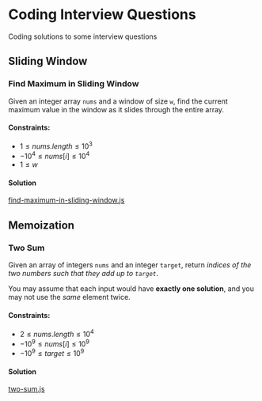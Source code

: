# Coding Interview Questions
Coding solutions to some interview questions

## Sliding Window

### Find Maximum in Sliding Window
Given an integer array `nums` and a window of size `w`, find the current maximum value in the window as it slides through the entire array.

#### Constraints:
- $1 \leq nums.length \leq 10^3$
- $-10^4 \leq nums[i] \leq 10^4$
- $1 \leq w$

#### Solution
[find-maximum-in-sliding-window.js](./sliding-window/find-maximum-in-sliding-window.js)

## Memoization

### Two Sum
Given an array of integers `nums` and an integer `target`, return *indices of the two numbers such that they add up to `target`*.

You may assume that each input would have **exactly one solution**, and you may not use the *same* element twice.

#### Constraints:
- $2 \leq nums.length \leq 10^4$
- $-10^9 \leq nums[i] \leq 10^9$
- $-10^9 \leq target \leq 10^9$

#### Solution
[two-sum.js](./momoization/two-sum.js)
